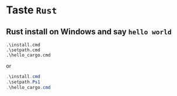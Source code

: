 # Taste `Rust`

## Rust install on Windows and say `hello world`

```dos
.\install.cmd
.\setpath.cmd
.\hello_cargo.cmd
```

or

```powershell
.\install.cmd
.\setpath.Ps1
.\hello_cargo.cmd
```
